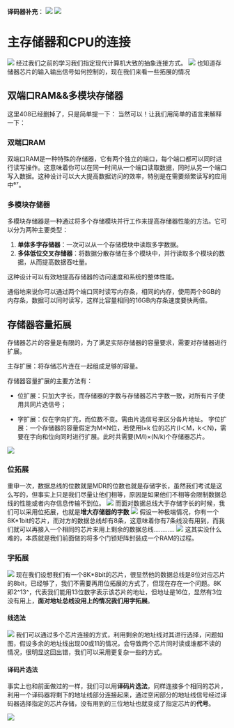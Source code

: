 **译码器补充**：
![](/image/3/ymq.png)
![](/image/3/ymq1.png)

# 主存储器和CPU的连接
![](/image/3/现在的计算机.png)
经过我们之前的学习我们指定现代计算机大致的抽象连接方式。
![](/image/3/存储器芯片.png)
也知道存储器芯片的输入输出信号如何控制的，现在我们来看一些拓展的情况

## 双端口RAM&&多模块存储器
这里408已经删掉了，只是简单提一下：
当然可以！让我们用简单的语言来解释一下：

### 双端口RAM
双端口RAM是一种特殊的存储器，它有两个独立的端口，每个端口都可以同时进行读写操作。这意味着你可以在同一时间从一个端口读取数据，同时从另一个端口写入数据。这种设计可以大大提高数据访问的效率，特别是在需要频繁读写的应用中⁶⁷。

### 多模块存储器
多模块存储器是一种通过将多个存储模块并行工作来提高存储器性能的方法。它可以分为两种主要类型：

1. **单体多字存储器**：一次可以从一个存储模块中读取多字数据。
2. **多体低位交叉存储器**：将数据分散存储在多个模块中，并行读取多个模块的数据，从而提高数据吞吐量。

这种设计可以有效地提高存储器的访问速度和系统的整体性能。

通俗地来说你可以通过两个端口同时读写内存条，相同的内存，使用两个8GB的内存条，数据可以同时读写，这样比容量相同的16GB内存条速度要快两倍。
## 存储器容量拓展
存储器芯片的容量是有限的，为了满足实际存储器的容量要求，需要对存储器进行扩展。

主存扩展：将存储芯片连在一起组成足够的容量。

存储器容量扩展的主要方法有：
- 位扩展：只加大字长，而存储器的字数与存储器芯片字数一致，对所有片子使用共同片选信号；
  
- 字扩展：仅在字向扩充，而位数不变。需由片选信号来区分各片地址。
字位扩展：一个存储器的容量假定为M×N位，若使用l×k 位的芯片(l＜M，k＜N)，需要在字向和位向同时进行扩展。此时共需要(M/l)×(N/k)个存储器芯片。

![](/image/3/ccqxp1.png)
### 位拓展
重申一次，数据总线的位数就是MDR的位数也就是存储字长，虽然我们考试是这么写的，但事实上只是我们尽量让他们相等，原因是如果他们不相等会限制数据总线的性能或者内存信息传输不到位。
![](/image/3/ccqxp2.png)
而面对数据总线大于存储字长的时候，我们可以采用位拓展，也就是**增大存储器的字数**
![](/image/3/wtz1.png)
假设一种极端情况，你有一个8K*1bit的芯片，而对方的数据总线却有8条，这意味着你有7条线没有用到，而我们就可以再接入一个相同的芯片来用上剩余的数据总线…………
![](/image/3/wtz2.png)
这其实没什么难的，本质就是我们前面做的将多个门锁矩阵封装成一个RAM的过程。

### 字拓展
![](/image/3/ztz1.png)
现在我们设想我们有一个8K*8bit的芯片，很显然他的数据总线是8位对应芯片的8bit，已经够了，我们不需要再用位拓展的方式了，但现在存在一个问题。8K即2^13^，代表我们能用13位数字表示该芯片的地址，但地址是16位，显然有3位没有用上，**面对地址总线没用上的情况我们用字拓展**。

#### 线选法
![](/image/3/ztz3.png)
我们可以通过多个芯片连接的方式，利用剩余的地址线对其进行选择，问题如图，假设多余的地址线出现00或11的情况，会导致两个芯片同时读或谁都不读的情况，很明显这回出错，我们可以采用更复杂一些的方式。
#### 译码片选法
事实上也和前面做过的一样，我们可以用**译码片选法**，同样连接多个相同的芯片，利用一个译码器将剩下的地址线部分连接起来，通过空闲部分的地址线信号经过译码器选择指定的芯片存储，没有用到的三位地址也就变成了指定芯片的**代号**。

![](/image/3/ztz2.png)